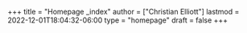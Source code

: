 +++
title = "Homepage _index"
author = ["Christian Elliott"]
lastmod = 2022-12-01T18:04:32-06:00
type = "homepage"
draft = false
+++
